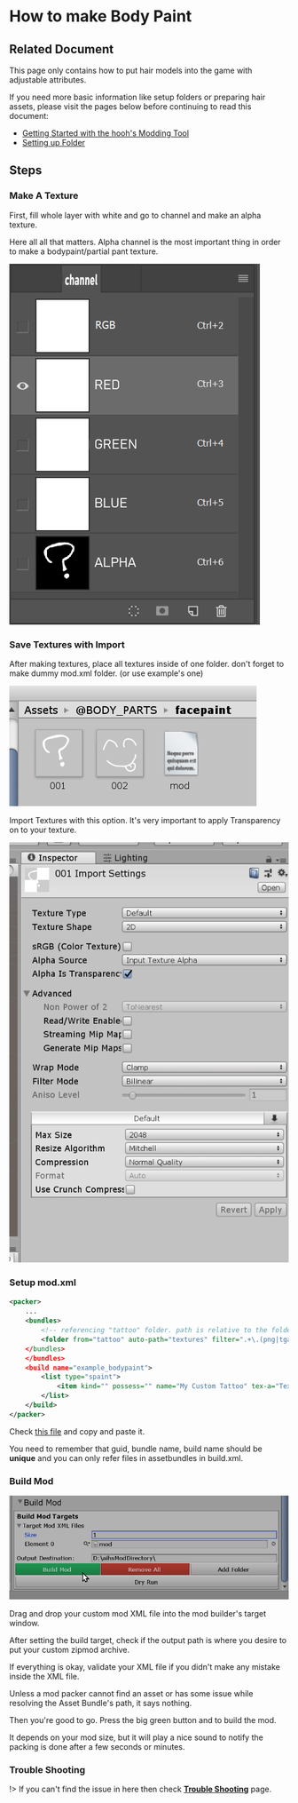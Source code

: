 # How to make Body Paint

## Related Document

This page only contains how to put hair models into the game with adjustable attributes.

If you need more basic information like setup folders or preparing hair assets, please visit the pages below before continuing to read this document:

-   [Getting Started with the hooh's Modding Tool](getting_started.md)
-   [Setting up Folder](tutorials/gearing-up.md)

## Steps

### Make A Texture

First, fill whole layer with white and go to channel and make an alpha texture.

Here all all that matters. Alpha channel is the most important thing in order to make a bodypaint/partial pant texture.

![image-20200214072029064](images\image-20200214072029064.png)

### Save Textures with Import

After making textures, place all textures inside of one folder. don't forget to make dummy mod.xml folder. (or use example's one)

![image-20200214072443472](images\image-20200214072443472.png)

Import Textures with this option. It's very important to apply Transparency on to your texture.

![image-20200214072527660](images\image-20200214072527660.png)

### Setup mod.xml

```xml
<packer>
	...
    <bundles>
    	<!-- referencing "tattoo" folder. path is relative to the folder  where mod.xml is present -->
        <folder from="tattoo" auto-path="textures" filter=".+\.(png|tga|tif|psd)"
    </bundles>
	</bundles>
	<build name="example_bodypaint">
		<list type="spaint">
			<item kind="" possess="" name="My Custom Tattoo" tex-a="TextureName" tex-g="TextureName2" thumb="ThumbnailName"/>
		</list>
	</build>
</packer>
```

Check [this file](https://github.com/hooh-hooah/ModdingTool/blob/release/Assets/%40BODY_PARTS/facepaint/mod.xml) and copy and paste it.

You need to remember that guid, bundle name, build name should be **unique** and you can only refer files in assetbundles in build.xml.

### Build Mod

![](imgs/mod_00.png)

Drag and drop your custom mod XML file into the mod builder's target window.

After setting the build target, check if the output path is where you desire to put your custom zipmod archive.

If everything is okay, validate your XML file if you didn't make any mistake inside the XML file.

Unless a mod packer cannot find an asset or has some issue while resolving the Asset Bundle's path, it says nothing.

Then you're good to go. Press the big green button and to build the mod.

It depends on your mod size, but it will play a nice sound to notify the packing is done after a few seconds or minutes.

### Trouble Shooting

!> If you can't find the issue in here then check [**Trouble Shooting**](tutorials/trouble-shooting.md) page.
